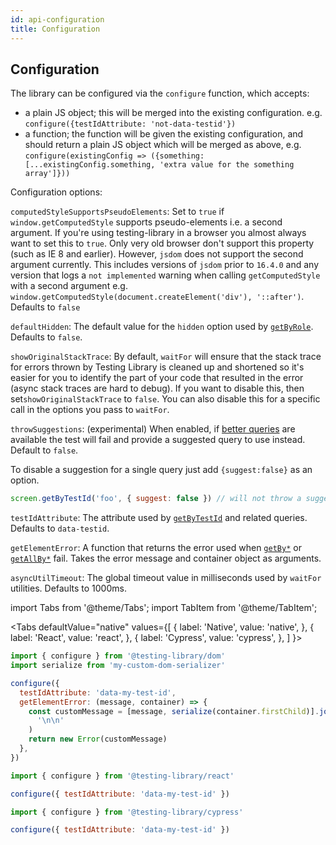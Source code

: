 ```yaml
---
id: api-configuration
title: Configuration
---
```


## Configuration

The library can be configured via the `configure` function, which accepts:

- a plain JS object; this will be merged into the existing configuration. e.g.
  `configure({testIdAttribute: 'not-data-testid'})`
- a function; the function will be given the existing configuration, and should
  return a plain JS object which will be merged as above, e.g.
  `configure(existingConfig => ({something: [...existingConfig.something, 'extra value for the something array']}))`

Configuration options:

`computedStyleSupportsPseudoElements`: Set to `true` if
`window.getComputedStyle` supports pseudo-elements i.e. a second argument. If
you're using testing-library in a browser you almost always want to set this to
`true`. Only very old browser don't support this property (such as IE 8 and
earlier). However, `jsdom` does not support the second argument currently. This
includes versions of `jsdom` prior to `16.4.0` and any version that logs a
`not implemented` warning when calling `getComputedStyle` with a second argument
e.g. `window.getComputedStyle(document.createElement('div'), '::after')`.
Defaults to `false`

`defaultHidden`: The default value for the `hidden` option used by
[`getByRole`](api-queries#byrole). Defaults to `false`.

`showOriginalStackTrace`: By default, `waitFor` will ensure that the stack trace
for errors thrown by Testing Library is cleaned up and shortened so it's easier
for you to identify the part of your code that resulted in the error (async
stack traces are hard to debug). If you want to disable this, then
set`showOriginalStackTrace` to `false`. You can also disable this for a specific
call in the options you pass to `waitFor`.

`throwSuggestions`: (experimental) When enabled, if
[better queries](https://testing-library.com/docs/guide-which-query) are
available the test will fail and provide a suggested query to use instead.
Default to `false`.

To disable a suggestion for a single query just add `{suggest:false}` as an
option.

```js
screen.getByTestId('foo', { suggest: false }) // will not throw a suggestion
```

`testIdAttribute`: The attribute used by [`getByTestId`](api-queries#bytestid)
and related queries. Defaults to `data-testid`.

`getElementError`: A function that returns the error used when
[`getBy*`](api-queries#getby) or [`getAllBy*`](api-queries#getallby) fail. Takes
the error message and container object as arguments.

`asyncUtilTimeout`: The global timeout value in milliseconds used by `waitFor`
utilities. Defaults to 1000ms.

import Tabs from '@theme/Tabs'; import TabItem from '@theme/TabItem';

<Tabs defaultValue="native" values={[ { label: 'Native', value: 'native', }, {
label: 'React', value: 'react', }, { label: 'Cypress', value: 'cypress', }, ] }>
<TabItem value="native">

```js title="setup-tests.js"
import { configure } from '@testing-library/dom'
import serialize from 'my-custom-dom-serializer'

configure({
  testIdAttribute: 'data-my-test-id',
  getElementError: (message, container) => {
    const customMessage = [message, serialize(container.firstChild)].join(
      '\n\n'
    )
    return new Error(customMessage)
  },
})
```

  </TabItem>
  <TabItem value="react">

```js title="setup-tests.js"
import { configure } from '@testing-library/react'

configure({ testIdAttribute: 'data-my-test-id' })
```

  </TabItem>
  <TabItem value="cypress">

```js title="setup-tests.js"
import { configure } from '@testing-library/cypress'

configure({ testIdAttribute: 'data-my-test-id' })
```

  </TabItem>
  </Tabs>
